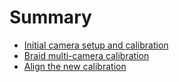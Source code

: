 # Summary

- [Initial camera setup and calibration](./0_camera_setup_and_calibration.md)
- [Braid multi-camera calibration](./1_multi_camera_calibration.md)
- [Align the new calibration](./2_arena_alignment.md)